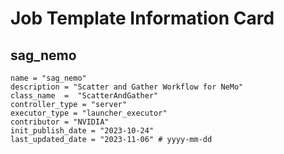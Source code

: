 # Job Template Information Card

## sag_nemo
    name = "sag_nemo"
    description = "Scatter and Gather Workflow for NeMo" 
    class_name  =  "ScatterAndGather"
    controller_type = "server"
    executor_type = "launcher_executor"
    contributor = "NVIDIA"
    init_publish_date = "2023-10-24"
    last_updated_date = "2023-11-06" # yyyy-mm-dd

